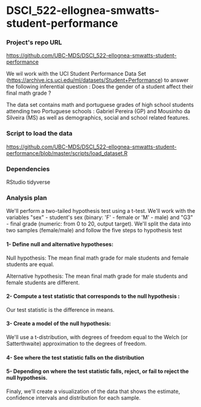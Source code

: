 # DSCI_522-ellognea-smwatts-student-performance

### Project's repo URL 
https://github.com/UBC-MDS/DSCI_522-ellognea-smwatts-student-performance

We wil work with the UCI Student Performance Data Set (https://archive.ics.uci.edu/ml/datasets/Student+Performance) to answer the following inferential question : Does the gender of a student affect their final math grade ?

The data set contains math and portuguese grades of high school students attending two Portuguese schools : Gabriel Pereira (GP) and Mousinho da Silveira (MS) as well as demographics, social and school related features.

### Script to load the data
https://github.com/UBC-MDS/DSCI_522-ellognea-smwatts-student-performance/blob/master/scripts/load_dataset.R

### Dependencies
RStudio tidyverse 

### Analysis plan

We'll perform a two-tailed hypothesis test using a t-test. We'll work with the variables  "sex" - student's sex (binary: 'F' - female or 'M' - male) and "G3" - final grade (numeric: from 0 to 20, output target).  We'll split the data into two samples (female/male) and follow the five steps to hypothesis test
  
#### 1-  Define null and alternative hypotheses:
  Null hypothesis: The mean final math grade for male students and female students are equal.
  
  Alternative hypothesis: The mean final math grade for male students and female students are different.

#### 2-  Compute a test statistic that corresponds to the null hypothesis :
  Our test statistic is the difference in means.
  
#### 3-  Create a model of the null hypothesis:

  We'll use a t-distribution, with degrees of freedom equal to the Welch (or Satterthwaite) approximation to the degrees of freedom.
  
#### 4- See where the test statistic falls on the distribution
   
#### 5- Depending on where the test statistic falls, reject, or fail to reject the null hypothesis.

Finaly, we'll create a visualization of the data that shows the estimate, confidence intervals and distribution for each sample.

